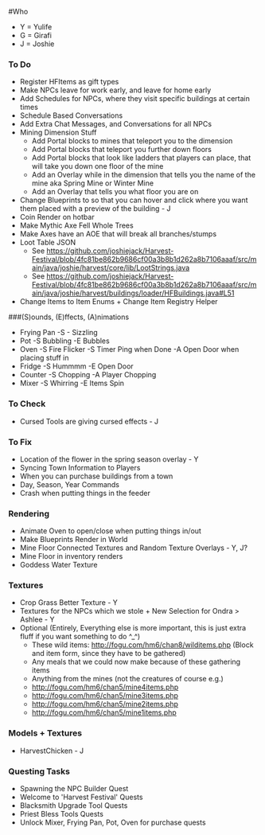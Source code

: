 #Who
- Y = Yulife
- G = Girafi
- J = Joshie

### To Do
- Register HFItems as gift types
- Make NPCs leave for work early, and leave for home early
- Add Schedules for NPCs, where they visit specific buildings at certain times
- Schedule Based Conversations
- Add Extra Chat Messages, and Conversations for all NPCs
- Mining Dimension Stuff
    - Add Portal blocks to mines that teleport you to the dimension
    - Add Portal blocks that teleport you further down floors
    - Add Portal blocks that look like ladders that players can place, that will take you down one floor of the mine
    - Add an Overlay while in the dimension that tells you the name of the mine aka Spring Mine or Winter Mine
    - Add an Overlay that tells you what floor you are on
- Change Blueprints to so that you can hover and click where you want them placed with a preview of the building - J
- Coin Render on hotbar
- Make Mythic Axe Fell Whole Trees
- Make Axes have an AOE that will break all branches/stumps
- Loot Table JSON
    - See https://github.com/joshiejack/Harvest-Festival/blob/4fc81be862b9686cf00a3b8b1d262a8b7106aaaf/src/main/java/joshie/harvest/core/lib/LootStrings.java
    - See https://github.com/joshiejack/Harvest-Festival/blob/4fc81be862b9686cf00a3b8b1d262a8b7106aaaf/src/main/java/joshie/harvest/buildings/loader/HFBuildings.java#L51
- Change Items to Item Enums + Change Item Registry Helper

###(S)ounds, (E)ffects, (A)nimations
- Frying Pan
    -S - Sizzling
- Pot
    -S Bubbling
    -E Bubbles
- Oven
    -S Fire Flicker
    -S Timer Ping when Done
    -A Open Door when placing stuff in
- Fridge
    -S Hummmm
    -E Open Door
- Counter
    -S Chopping
    -A Player Chopping
- Mixer
    -S Whirring
    -E Items Spin

### To Check
- Cursed Tools are giving cursed effects - J

### To Fix
- Location of the flower in the spring season overlay - Y
- Syncing Town Information to Players
- When you can purchase buildings from a town
- Day, Season, Year Commands
- Crash when putting things in the feeder

### Rendering
- Animate Oven to open/close when putting things in/out
- Make Blueprints Render in World
- Mine Floor Connected Textures and Random Texture Overlays - Y, J?
- Mine Floor in inventory renders
- Goddess Water Texture

### Textures
- Crop Grass Better Texture - Y
- Textures for the NPCs which we stole + New Selection for Ondra > Ashlee - Y
- Optional (Entirely, Everything else is more important, this is just extra fluff if you want something to do ^_^)
    - These wild items: http://fogu.com/hm6/chan8/wilditems.php (Block and item form, since they have to be gathered)
    - Any meals that we could now make because of these gathering items
    - Anything from the mines (not the creatures of course e.g.)
    - http://fogu.com/hm6/chan5/mine4items.php
    - http://fogu.com/hm6/chan5/mine3items.php
    - http://fogu.com/hm6/chan5/mine2items.php
    - http://fogu.com/hm6/chan5/mine1items.php

### Models + Textures
- HarvestChicken - J

### Questing Tasks
- Spawning the NPC Builder Quest
- Welcome to 'Harvest Festival' Quests
- Blacksmith Upgrade Tool Quests
- Priest Bless Tools Quests
- Unlock Mixer, Frying Pan, Pot, Oven for purchase quests
